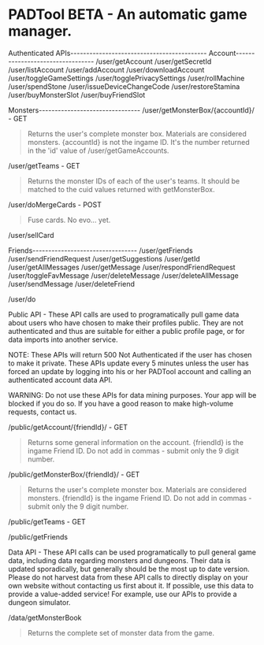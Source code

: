 PADTool BETA - An automatic game manager.
=======
Authenticated APIs-------------------------------------------
Account---------------------------------
/user/getAccount
/user/getSecretId
/user/listAccount
/user/addAccount
/user/downloadAccount
/user/toggleGameSettings
/user/togglePrivacySettings
/user/rollMachine
/user/spendStone
/user/issueDeviceChangeCode
/user/restoreStamina
/user/buyMonsterSlot
/user/buyFriendSlot

Monsters--------------------------------
/user/getMonsterBox/{accountId}/ - GET
 > Returns the user's complete monster box. Materials are considered monsters.
 > {accountId} is not the ingame ID. It's the number returned in the 'id' value of /user/getGameAccounts.
 
/user/getTeams - GET
 > Returns the monster IDs of each of the user's teams. It should be matched to the cuid values returned with getMonsterBox.
 
/user/doMergeCards - POST
 > Fuse cards. No evo... yet.
 
/user/sellCard
 
Friends---------------------------------
/user/getFriends
/user/sendFriendRequest
/user/getSuggestions
/user/getId
/user/getAllMessages
/user/getMessage
/user/respondFriendRequest
/user/toggleFavMessage
/user/deleteMessage
/user/deleteAllMessage
/user/sendMessage
/user/deleteFriend

/user/do

Public API - These API calls are used to programatically pull game data about users who have chosen to make their profiles public. They are not authenticated and thus are suitable for either a public profile page, or for data imports into another service.

NOTE: These APIs will return 500 Not Authenticated if the user has chosen to make it private. These APIs update every 5 minutes unless the user has forced an update by logging into his or her PADTool account and calling an authenticated account data API.

WARNING: Do not use these APIs for data mining purposes. Your app will be blocked if you do so. If you have a good reason to make high-volume requests, contact us.

/public/getAccount/{friendId}/ - GET
 > Returns some general information on the account.
 > {friendId} is the ingame Friend ID. Do not add in commas - submit only the 9 digit number.
 
/public/getMonsterBox/{friendId}/ - GET
 > Returns the user's complete monster box. Materials are considered monsters.
 > {friendId} is the ingame Friend ID. Do not add in commas - submit only the 9 digit number.

/public/getTeams - GET

/public/getFriends

Data API - These API calls can be used programatically to pull general game data, including data regarding monsters and dungeons. Their data is updated sporadically, but generally should be the most up to date version.
Please do not harvest data from these API calls to directly display on your own website without contacting us first about it. If possible, use this data to provide a value-added service! For example, use our APIs to provide a dungeon simulator.

/data/getMonsterBook
 > Returns the complete set of monster data from the game.
